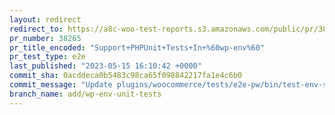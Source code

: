 ```yaml
---
layout: redirect
redirect_to: https://a8c-woo-test-reports.s3.amazonaws.com/public/pr/38265/e2e/index.html
pr_number: 38265
pr_title_encoded: "Support+PHPUnit+Tests+In+%60wp-env%60"
pr_test_type: e2e
last_published: "2023-05-15 16:10:42 +0000"
commit_sha: 0acddeca0b5483c98ca65f098842217fa1e4c6b0
commit_message: "Update plugins/woocommerce/tests/e2e-pw/bin/test-env-setup.sh"
branch_name: add/wp-env-unit-tests
---
```

